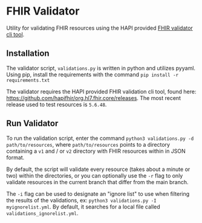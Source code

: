 # FHIR Validator
Utility for validating FHIR resources using the HAPI provided [FHIR validator cli tool](https://github.com/hapifhir/org.hl7.fhir.core/).

## Installation
The validator script, `validations.py` is written in python and utilizes pyyaml.  Using pip, install the requirements with the command `pip install -r requirements.txt`

The validator requires the HAPI provided FHIR validation cli tool, found here: https://github.com/hapifhir/org.hl7.fhir.core/releases.  The most recent release used to test resources is `5.6.48`.

## Run Validator
To run the validation script, enter the command `python3 validations.py -d path/to/resources`, where `path/to/resources` points to a directory containing a `v1` and / or `v2` directory with FHIR resources within in JSON format.

By default, the script will validate every resource (takes about a minute or two) within the directories, or you can optionally use the `-r` flag to only validate resources in the current branch that differ from the main branch.

The `-i` flag can be used to designate an "ignore list" to use when filtering the results of the validations, ex:
`python3 validations.py -I myignorelist.yml`.  By default, it searches for a local file called `validations_ignorelist.yml`.